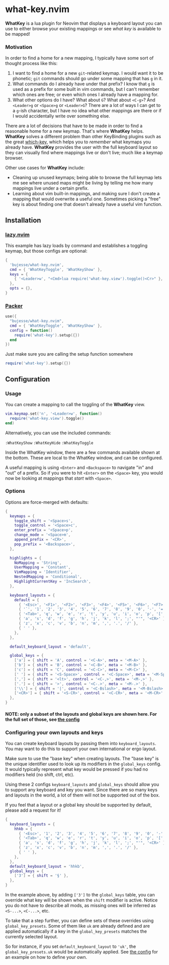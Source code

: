 # what-key.nvim

**WhatKey** is a lua plugin for Neovim that displays a keyboard layout you can use to either browse your existing mappings or see _what key_ is available to be mapped!

### Motivation

In order to find a home for a new mapping, I typically have some sort of thought process like this:

1. I want to find a home for a new `git`-related keymap. I would want it to be phonetic; `git` commands should go under some mapping that has `g` in it.
2. What commands do I already have under that prefix? I know that `g` is used as a prefix for some built in vim commands, but I can't remember which ones are free; or even which ones I already have a mapping for.
3. What other options do I have? What about `G`? What about `<C-g>`? And `<Leader>g` or `<Space>g` or `<Leader>G`? There are a lot of ways I can get to a `g`-ish character, but I have no idea what other mappings are there or if I would accidentally write over something else.

There are a lot of decisions that have to be made in order to find a reasonable home for a new keymap. That's where **WhatKey** helps. **WhatKey** solves a different problem than other KeyBinding plugins such as the great [which-key](https://github.com/folke/which-key.nvim), which helps you to _remember_ what keymaps you already have. **WhatKey** provides the user with the full keyboard layout so they can visually find where mappings live or don't live; much like a keymap browser.

Other use cases for **WhatKey** include:

* Cleaning up unused keymaps; being able to browse the full keymap lets me see where unused maps might be living by telling me how many mappings live under a certain prefix.
* Learning about vim built-in mappings, and making sure I don't create a mapping that would overwrite a useful one. Sometimes picking a "free" key is about finding one that doesn't already have a useful vim function.

## Installation

### [lazy.nvim](https://github.com/folke/lazy.nvim)

This example has lazy loads by command and establishes a toggling keymap, but those configs are optional:

```lua
{
  'bujesse/what-key.nvim',
  cmd = { 'WhatKeyToggle', 'WhatKeyShow' },
  keys = {
    { '<Leader>w', "<Cmd>lua require('what-key.view').toggle()<Cr>" },
  },
  opts = {},
}
```

### [Packer](https://github.com/wbthomason/packer.nvim)

```lua
use({
  "bujesse/what-key.nvim",
  cmd = { 'WhatKeyToggle', 'WhatKeyShow' },
  config = function()
    require('what-key').setup({})
  end
})
```

Just make sure you are calling the setup function somewhere

```lua
require('what-key').setup({})
```

## Configuration

### Usage

You can create a mapping to call the toggling of the **WhatKey** view.

```lua
vim.keymap.set('n', '<Leader>w', function()
  require('what-key.view').toggle()
end)
```

Alternatively, you can use the included commands:

`:WhatKeyShow` `:WhatKeyHide` `:WhatKeyToggle`

Inside the WhatKey window, there are a few commands available shown at the bottom. These are local to the WhatKey window, and can be configured. 

A useful mapping is using `<Enter>` and `<Backspace>` to navigate "in" and "out" of a prefix. So if you were to hit `<Enter>` on the `<Space>` key, you would now be looking at mappings that _start_ with `<Space>`.

### Options

Options are force-merged with defaults:

```lua
{
  keymaps = {
    toggle_shift = '<Space>s',
    toggle_control = '<Space>c',
    enter_prefix = '<Space>p',
    change_mode = '<Space>m',
    append_prefix = '<CR>',
    pop_prefix = '<Backspace>',
  },

  highlights = {
    NoMapping = 'String',
    UserMapping = 'Constant',
    VimMapping = 'Identifier',
    NestedMapping = 'Conditional',
    HighlightCurrentKey = 'IncSearch',
  },

  keyboard_layouts = {
    default = {
      { '<Esc>', '<F1>', '<F2>', '<F3>', '<F4>', '<F5>', '<F6>', '<F7>', '<F8>', '<F9>', '<F10>', '<F11>', '<F12>' },
      { '`', '1', '2', '3', '4', '5', '6', '7', '8', '9', '0', '-', '=', '<BS>', '<Del>' },
      { '<Tab>', 'q', 'w', 'e', 'r', 't', 'y', 'u', 'i', 'o', 'p', '[', ']', '\\' },
      { 'a', 's', 'd', 'f', 'g', 'h', 'j', 'k', 'l', ';', "'", '<CR>' },
      { 'z', 'x', 'c', 'v', 'b', 'n', 'm', ',', '.', '/' },
      { ' ' },
    },
  },

  default_keyboard_layout = 'default',

  global_keys = {
    ['a'] = { shift = 'A', control = '<C-A>', meta = '<M-A>' },
    ['b'] = { shift = 'B', control = '<C-B>', meta = '<M-B>' },
    ['c'] = { shift = 'C', control = '<C-C>', meta = '<M-C>' },
    [' '] = { shift = '<S-Space>', control = '<C-Space>', meta = '<M-Space>' },
    [','] = { shift = '<lt>', control = '<C-,>', meta = '<M-,>' },
    ['.'] = { shift = '>', control = '<C-.>', meta = '<M-.>' },
    ['\\'] = { shift = '|', control = '<C-Bslash>', meta = '<M-Bslash>' },
    ['<CR>'] = { shift = '<S-CR>', control = '<C-CR>', meta = '<M-CR>' },
  },
}
```

#### NOTE: only a subset of the layouts and global keys are shown here. For the full set of those, see [the config](lua/what-key/config.lua)

### Configuring your own layouts and keys

You can create keyboard layouts by passing them into `keyboard_layouts`. 
You may want to do this to support your own international or ergo layout.

Make sure to use the "base key" when creating layouts. The "base key" is the unique identifier used to look up its modifiers in the `global_keys` config. It would typically represent what key would be pressed if you had no modifiers held (no shift, ctrl, etc).

Using these 2 configs `keyboard_layouts` and `global_keys` should allow you to support any keyboard and key you want. Since there are so many keys and layouts in the world, a lot of them will not be supported out of the box.

If you feel that a layout or a global key should be supported by default, please add a request for it!

```lua
{
  keyboard_layouts = {
    hhkb = {
      { '<Esc>', '1', '2', '3', '4', '5', '6', '7', '8', '9', '0', '-', '=', '\\', '`'},
      { '<Tab>', 'q', 'w', 'e', 'r', 't', 'y', 'u', 'i', 'o', 'p', '[', ']', '<BS>' },
      { 'a', 's', 'd', 'f', 'g', 'h', 'j', 'k', 'l', ';', "'", '<CR>' },
      { 'z', 'x', 'c', 'v', 'b', 'n', 'm', ',', '.', '/' },
      { ' ' },
    },
  },
  default_keyboard_layout = 'hhkb',
  global_keys = {
    ['3'] = { shift = '§' },
  },
}
```

In the example above, by adding `['3']` to the `global_keys` table, you can override what key will be shown when the `shift` modifier is active. Notice you do not have to describe all mods, as missing ones will be inferred as `<S-...>`, `<C-...>`, etc.

To take that a step further, you can define sets of these overrides using `global_key_presets`. Some of them like `uk` are already defined and are applied automatically if a key in the `global_key_presets` matches the currently selected layout. 

So for instance, if you set `default_keyboard_layout` to `'uk'`, the `global_key_presets.uk` would be automatically applied. See [the config](lua/what-key/config.lua) for an example on how to define your own.


